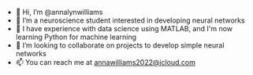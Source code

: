 - 👋 Hi, I’m @annalynwilliams
- 👀 I’m a neuroscience student interested in developing neural networks
- 🌱 I have experience with data science using MATLAB, and I'm now learning Python for machine learning
- 💞️ I’m looking to collaborate on projects to develop simple neural networks
- 📫 You can reach me at annawilliams2022@icloud.com
